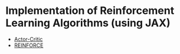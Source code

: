 # Implementation of Reinforcement Learning Algorithms (using JAX)
- [Actor-Critic](./Actor-Critic)
- [REINFORCE](./REINFORCE)
